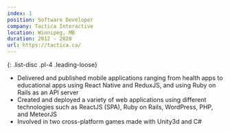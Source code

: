 ```yaml
---
index: 1
position: Software Developer
company: Tactica Interactive
location: Winnipeg, MB
duration: 2012 - 2020
url: https://tactica.ca/
---
```

{: .list-disc .pl-4 .leading-loose}
- Delivered and published mobile applications ranging from health apps to educational apps using React Native and ReduxJS, and using Ruby on Rails as an API server
- Created and deployed a variety of web applications using different technologies such as ReactJS (SPA), Ruby on Rails, WordPress, PHP, and MeteorJS
- Involved in two cross-platform games made with Unity3d and C#
